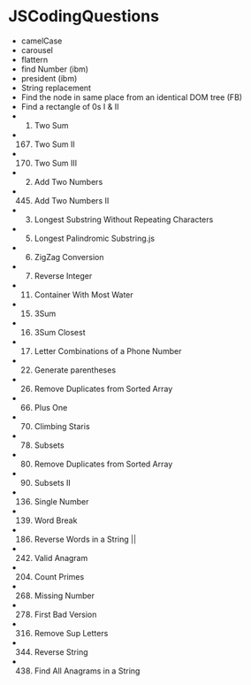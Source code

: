 # JSCodingQuestions
* camelCase
* carousel
* flattern
* find Number (ibm)
* president (ibm)
* String replacement
* Find the node in same place from an identical DOM tree (FB)
* Find a rectangle of 0s I & II
* 1. Two Sum
* 167. Two Sum II
* 170. Two Sum III
* 2. Add Two Numbers
* 445. Add Two Numbers II
* 3. Longest Substring Without Repeating Characters
* 5. Longest Palindromic Substring.js
* 6. ZigZag Conversion
* 7. Reverse Integer
* 11. Container With Most Water
* 15. 3Sum
* 16. 3Sum Closest
* 17. Letter Combinations of a Phone Number
* 22. Generate parentheses
* 26. Remove Duplicates from Sorted Array
* 66. Plus One
* 70. Climbing Staris
* 78. Subsets
* 80. Remove Duplicates from Sorted Array
* 90. Subsets II
* 136. Single Number
* 139. Word Break
* 186. Reverse Words in a String ||
* 242. Valid Anagram
* 204. Count Primes
* 268. Missing Number
* 278. First Bad Version
* 316. Remove Sup Letters
* 344. Reverse String
* 438. Find All Anagrams in a String
